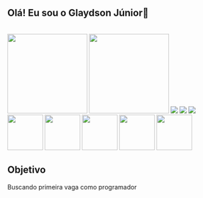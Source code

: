 ## Olá! Eu sou o Glaydson Júnior👋

<br>
<div>
  <img height="180em" src='https://github-readme-stats.vercel.app/api?username=glaydsonJunior&theme=tokyonight'>
  <img height="180em" src='https://github-readme-stats.vercel.app/api/top-langs/?username=anuraghazra&theme=tokyonight'>
  <img src="https://img.shields.io/badge/Python-3776AB?style=for-the-badge&logo=python&logoColor=white">
  <img src="https://img.shields.io/badge/HTML-239120?style=for-the-badge&logo=html5&logoColor=whiteg">
  <img src="https://img.shields.io/badge/CSS-239120?&style=for-the-badge&logo=css3&logoColor=white">
  <img height='80em' src="https://cdn.jsdelivr.net/gh/devicons/devicon/icons/python/python-plain.svg">
  <img height='80em' src="https://cdn.jsdelivr.net/gh/devicons/devicon/icons/flask/flask-original.svg">
  <img height='80em' src="https://cdn.jsdelivr.net/gh/devicons/devicon/icons/git/git-plain.svg">
  <img height='80em' src="https://cdn.jsdelivr.net/gh/devicons/devicon/icons/linux/linux-plain.svg">
  <img height='80em' src="https://cdn.jsdelivr.net/gh/devicons/devicon/icons/postgresql/postgresql-plain.svg" />
  </div>
 <h2>Objetivo</h2>
 <p>Buscando primeira vaga como programador</p>
